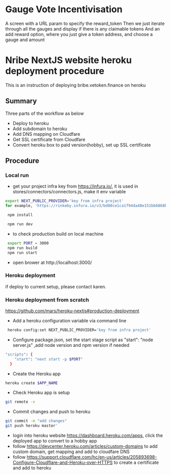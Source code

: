 # Gauge Vote Incentivisation

A screen with a URL param to specify the reward_token
Then we just iterate through all the gauges and display if there is any claimable tokens
And an add reward option, where you just give a token address, and choose a gauge and amount

# Nribe NextJS website heroku deployment procedure

This is an instruction of deploying bribe.vetoken.finance on heroku


## Summary
 Three parts of the workflow as below 

  - Deploy to heroku
  - Add subdomain to heroku
  - Add DNS mapping on Cloudfare
  - Get SSL certificate from Cloudfare 
  - Convert heroku box to paid version(hobby), set up SSL certificate
  

## Procedure

### Local run
* get your project infra key from https://infura.io/, it is used in stores/connectors/connectors.js, make it env variable
```sh
export NEXT_PUBLIC_PROVIDER='key from infra project'
for example, 'https://rinkeby.infura.io/v3/bd80ce1ca1f94da48e151bb6868bb150'
```
```sh
 npm install
```
```sh
 npm run dev
```
* to check production build on local machine
```sh
 export PORT = 3000
 npm run build
 npm run start
```
* open brower at http://localhost:3000/ 

### Heroku deployment 
if deploy to current setup, please contact karen.

### Heroku deployment from scratch
https://github.com/mars/heroku-nextjs#production-deployment

* Add a heroku configuration variable via command line
```sh
 heroku config:set NEXT_PUBLIC_PROVIDER='key from infra project'
```
* Configure package.json, set the start stage script as "start": "node server.js" ,add node version and npm version if needed
```sh
"scripts": {
    "start": "next start -p $PORT"
  }
```
* Create the Heroku app
```sh
heroku create $APP_NAME
```
* Check Heroku app is setup 
```sh
git remote -v
```
* Commit changes and push to heroku 
```sh
git commit -m "add changes"
git push heroku master'
```

* login into heroku website  https://dashboard.heroku.com/apps, click the deployed app to convert to a hobby app
* follow https://devcenter.heroku.com/articles/custom-domains to add custom domain, get mapping and add to cloudfare DNS 
* follow https://support.cloudflare.com/hc/en-us/articles/205893698-Configure-Cloudflare-and-Heroku-over-HTTPS to create a certificate and add to heroku

